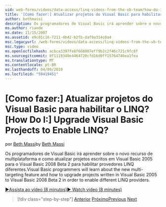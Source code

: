 ```yaml
---
uid: web-forms/videos/data-access/linq-videos-from-the-vb-team/how-do-i-upgrade-visual-basic-projects-to-enable-linq
title: '[Como fazer:] Atualizar projetos do Visual Basic para habilitar o LINQ? | Microsoft Docs'
author: bethmassi
description: Os programadores de Visual Basic irá aprender sobre o novo recurso de multiplataforma e como atualizar projetos escritos em Visual Basic 2005 para o Visual Basic 2008 Beta...
ms.author: riande
ms.date: 11/15/2007
ms.assetid: e9c01c16-7211-4b42-b2fb-daf9a314c0a4
msc.legacyurl: /web-forms/videos/data-access/linq-videos-from-the-vb-team/how-do-i-upgrade-visual-basic-projects-to-enable-linq
msc.type: video
ms.openlocfilehash: acbca3397fe8f668007eff9b2c2f46c721c9fc8f
ms.sourcegitcommit: 0f1119340e4464720cfd16d0ff15764746ea1fea
ms.translationtype: MT
ms.contentlocale: pt-BR
ms.lasthandoff: 04/09/2019
ms.locfileid: "59419451"
---
```

# <a name="how-do-i-upgrade-visual-basic-projects-to-enable-linq"></a><span data-ttu-id="1c3b7-104">[Como fazer:] Atualizar projetos do Visual Basic para habilitar o LINQ?</span><span class="sxs-lookup"><span data-stu-id="1c3b7-104">[How Do I:] Upgrade Visual Basic Projects to Enable LINQ?</span></span>

<span data-ttu-id="1c3b7-105">por [Beth Massi](https://github.com/bethmassi)</span><span class="sxs-lookup"><span data-stu-id="1c3b7-105">by [Beth Massi](https://github.com/bethmassi)</span></span>

<span data-ttu-id="1c3b7-106">Os programadores de Visual Basic irá aprender sobre o novo recurso de multiplataforma e como atualizar projetos escritos em Visual Basic 2005 para o Visual Basic 2008 Beta 2 para habilitar provedores LINQ diferentes.</span><span class="sxs-lookup"><span data-stu-id="1c3b7-106">Visual Basic programmers will learn about the new multi-targeting feature and how to upgrade projects written in Visual Basic 2005 to Visual Basic 2008 Beta 2 in order to enable different LINQ providers.</span></span>

[<span data-ttu-id="1c3b7-107">&#9654;Assista ao vídeo (8 minutos)</span><span class="sxs-lookup"><span data-stu-id="1c3b7-107">&#9654; Watch video (8 minutes)</span></span>](https://channel9.msdn.com/Blogs/ASP-NET-Site-Videos/how-do-i-upgrade-visual-basic-projects-to-enable-linq)

> [!div class="step-by-step"]
> <span data-ttu-id="1c3b7-108">[Anterior](how-do-i-perform-group-and-aggregate-queries.md)
> [Próximo](how-do-i-get-started-with-linq-to-xml.md)</span><span class="sxs-lookup"><span data-stu-id="1c3b7-108">[Previous](how-do-i-perform-group-and-aggregate-queries.md)
[Next](how-do-i-get-started-with-linq-to-xml.md)</span></span>
